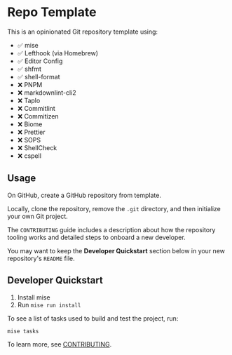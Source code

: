 # Repo Template

This is an opinionated Git repository template using:

- ✅ mise
- ✅ Lefthook (via Homebrew)
- ✅ Editor Config
- ✅ shfmt
- ✅ shell-format
- ❌ PNPM
- ❌ markdownlint-cli2
- ❌ Taplo
- ❌ Commitlint
- ❌ Commitizen
- ❌ Biome
- ❌ Prettier
- ❌ SOPS
- ❌ ShellCheck
- ❌ cspell

## Usage

On GitHub, create a GitHub repository from template.

Locally, clone the repository, remove the `.git` directory, and then initialize
your own Git project.

The `CONTRIBUTING` guide includes a description about how the repository tooling
works and detailed steps to onboard a new developer.

You may want to keep the **Developer Quickstart** section below in your new
repository's `README` file.

## Developer Quickstart

1. Install mise
2. Run `mise run install`

To see a list of tasks used to build and test the project, run:

```console
mise tasks
```

To learn more, see [CONTRIBUTING](CONTRIBUTING.md).
